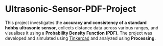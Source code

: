 # Ultrasonic-Sensor-PDF-Project
This project investigates the **accuracy and consistency of a standard hobby ultrasonic sensor**, collects distance data across various ranges, and visualises it using a **Probability Density Function (PDF)**. The project was developed and simulated using [Tinkercad](https://www.tinkercad.com/) and analyzed using **Processing**.
